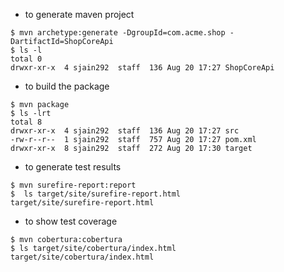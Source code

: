 - to generate maven project 
```
$ mvn archetype:generate -DgroupId=com.acme.shop -DartifactId=ShopCoreApi
$ ls -l
total 0
drwxr-xr-x  4 sjain292  staff  136 Aug 20 17:27 ShopCoreApi

```
- to build the package 
```
$ mvn package 
$ ls -lrt
total 8
drwxr-xr-x  4 sjain292  staff  136 Aug 20 17:27 src
-rw-r--r--  1 sjain292  staff  757 Aug 20 17:27 pom.xml
drwxr-xr-x  8 sjain292  staff  272 Aug 20 17:30 target
```
- to generate test results  
```
$ mvn surefire-report:report
$  ls target/site/surefire-report.html
target/site/surefire-report.html
```

- to show test coverage 
```
$ mvn cobertura:cobertura
$ ls target/site/cobertura/index.html
target/site/cobertura/index.html
```
